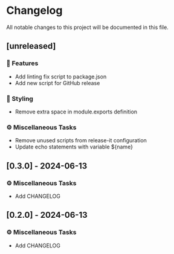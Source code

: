 # Changelog

All notable changes to this project will be documented in this file.

## [unreleased]

### 🚀 Features

- Add linting fix script to package.json
- Add new script for GitHub release

### 🎨 Styling

- Remove extra space in module.exports definition

### ⚙️ Miscellaneous Tasks

- Remove unused scripts from release-it configuration
- Update echo statements with variable ${name}

## [0.3.0] - 2024-06-13

### ⚙️ Miscellaneous Tasks

- Add CHANGELOG

## [0.2.0] - 2024-06-13

### ⚙️ Miscellaneous Tasks

- Add CHANGELOG

<!-- generated by git-cliff -->
